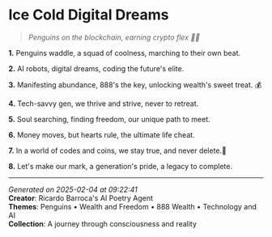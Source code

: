 # Ice Cold Digital Dreams

> *Penguins on the blockchain, earning crypto flex 🤑🐧*

**1.** Penguins waddle, a squad of coolness, marching to their own beat.


**2.** AI robots, digital dreams, coding the future's elite.


**3.** Manifesting abundance, 888's the key, unlocking wealth's sweet treat. 💰


**4.** Tech-savvy gen, we thrive and strive, never to retreat.


**5.** Soul searching, finding freedom, our unique path to meet.


**6.** Money moves, but hearts rule, the ultimate life cheat.


**7.** In a world of codes and coins, we stay true, and never delete.🤖️


**8.** Let's make our mark, a generation's pride, a legacy to complete.



---

*Generated on 2025-02-04 at 09:22:41*  
**Creator**: Ricardo Barroca's AI Poetry Agent  
**Themes**: Penguins • Wealth and Freedom • 888 Wealth • Technology and AI  
**Collection**: A journey through consciousness and reality